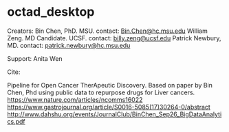 # octad_desktop
Creators: 
Bin Chen, PhD. MSU. contact: Bin.Chen@hc.msu.edu
William Zeng. MD Candidate. UCSF. contact: billy.zeng@ucsf.edu
Patrick Newbury, MD. contact: patrick.newbury@hc.msu.edu

Support:
Anita Wen

Cite:

Pipeline for Open Cancer TherApeutic Discovery. Based on paper by Bin Chen, Phd using public data to repurpose drugs for Liver cancers.
https://www.nature.com/articles/ncomms16022
https://www.gastrojournal.org/article/S0016-5085(17)30264-0/abstract
http://www.dahshu.org/events/JournalClub/BinChen_Sep26_BigDataAnalytics.pdf



